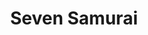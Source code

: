 ---
title: "Seven Samurai"

year: 1954

director: "Akira Kurosawa"

summary: "Another japanese village needs help from samurai"

comment: "Some people will say 'Ikuru should have made the list!', but these samurai movies are just too awesome..."

image: "https://media.giphy.com/media/FM07rRne9KuVq/giphy.gif"

imdb: "https://www.imdb.com/title/tt0047478/"

quotes:
  - "Danger always strikes when everything seems fine."
---